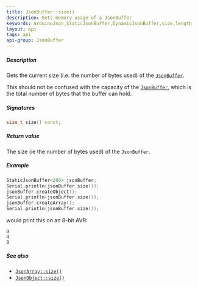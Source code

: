 ```yaml
---
title: JsonBuffer::size()
description: Gets memory usage of a JsonBuffer
keywords: ArduinoJson,StaticJsonBuffer,DynamicJsonBuffer,size,length
layout: api
tags: api
api-group: JsonBuffer
---
```


##### Description

Gets the current size (i.e. the number of bytes used) of the [`JsonBuffer`]({{site.baseurl}}/api/jsonbuffer/).

This should not be confused with the capacity of the [`JsonBuffer`]({{site.baseurl}}/api/jsonbuffer/), which is the total number of bytes that the buffer can hold.

##### Signatures

```c++
size_t size() const;
```

##### Return value

The size (ie the number of bytes used) of the `JsonBuffer`.

##### Example

```c++
StaticJsonBuffer<200> jsonBuffer;
Serial.println(jsonBuffer.size());
jsonBuffer.createObject();
Serial.println(jsonBuffer.size());
jsonBuffer.createArray();
Serial.println(jsonBuffer.size());
```

would print this on an 8-bit AVR:

```
0
4
8
```

##### See also

* [`JsonArray::size()`]({{site.baseurl}}/api/jsonarray/size/)
* [`JsonObject::size()`]({{site.baseurl}}/api/jsonobject/size/)

